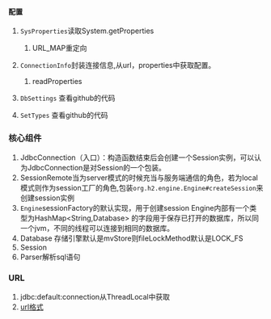 #### 配置
1. `SysProperties`读取System.getProperties
    1. URL_MAP重定向
2. `ConnectionInfo`封装连接信息,从url，properties中获取配置。
    1. readProperties
    
3. `DbSettings`  查看github的代码
4. `SetTypes` 查看github的代码


### 核心组件

1. JdbcConnection（入口）：构造函数结束后会创建一个Session实例，可以认为JdbcConnection是对Session的一个包装。 
2. SessionRemote当为server模式的时候充当与服务端通信的角色，若为local模式则作为session工厂的角色,包装`org.h2.engine.Engine#createSession`来创建session实例
3. `Engine`sessionFactory的默认实现，用于创建session
Engine内部有一个类型为HashMap<String,Database> 的字段用于保存已打开的数据库，所以同一个jvm，不同的线程可以连接到相同的数据库。
4. Database
存储引擎默认是mvStore则fileLockMethod默认是LOCK_FS
5. Session
6. Parser解析sql语句

### URL

1. jdbc:default:connection从ThreadLocal中获取
2. [url格式](http://www.h2database.com/html/features.html#database_url)



